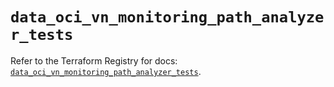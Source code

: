 # `data_oci_vn_monitoring_path_analyzer_tests`

Refer to the Terraform Registry for docs: [`data_oci_vn_monitoring_path_analyzer_tests`](https://registry.terraform.io/providers/oracle/oci/7.19.0/docs/data-sources/vn_monitoring_path_analyzer_tests).
